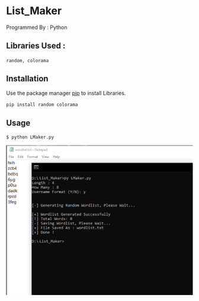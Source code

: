 # List_Maker

Programmed By : Python
## Libraries Used :
```random, colorama```

## Installation
Use the package manager [pip](https://pip.pypa.io/en/stable/) to install Libraries.

```cmd
pip install random colorama
```


## Usage
```cmd
$ python LMaker.py
```
![](https://github.com/JUSTSAIF/List_Maker/blob/master/screen.png?raw=true)
